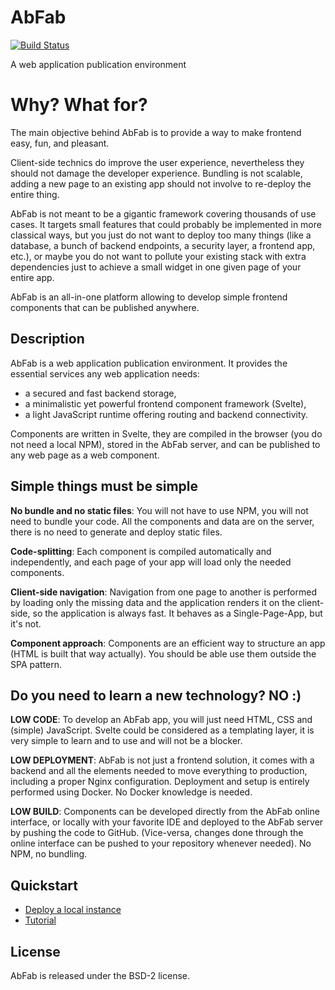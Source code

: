 # AbFab

[![Build Status](https://github.com/ebrehault/abfab/workflows/CI/badge.svg)](https://github.com/ebrehault/abfab/actions?query=workflow%3ACI)

A web application publication environment

# Why? What for?

The main objective behind AbFab is to provide a way to make frontend easy, fun, and pleasant.

Client-side technics do improve the user experience, nevertheless they should not damage the developer experience. Bundling is not scalable, adding a new page to an existing app should not involve to re-deploy the entire thing.

AbFab is not meant to be a gigantic framework covering thousands of use cases. It targets small features that could probably be implemented in more classical ways, but you just do not want to deploy too many things (like a database, a bunch of backend endpoints, a security layer, a frontend app, etc.), or maybe you do not want to pollute your existing stack with extra dependencies just to achieve a small widget in one given page of your entire app.

AbFab is an all-in-one platform allowing to develop simple frontend components that can be published anywhere.

## Description

AbFab is a web application publication environment. It provides the essential services any web application needs:

-   a secured and fast backend storage,
-   a minimalistic yet powerful frontend component framework (Svelte),
-   a light JavaScript runtime offering routing and backend connectivity.

Components are written in Svelte, they are compiled in the browser (you do not need a local NPM), stored in the AbFab server, and can be published to any web page as a web component.

## Simple things must be simple

**No bundle and no static files**: You will not have to use NPM, you will not need to bundle your code. All the components and data are on the server, there is no need to generate and deploy static files.

**Code-splitting**: Each component is compiled automatically and independently, and each page of your app will load only the needed components.

**Client-side navigation**: Navigation from one page to another is performed by loading only the missing data and the application renders it on the client-side, so the application is always fast. It behaves as a Single-Page-App, but it's not.

**Component approach**: Components are an efficient way to structure an app (HTML is built that way actually). You should be able use them outside the SPA pattern.

## Do you need to learn a new technology? NO :)

**LOW CODE**: To develop an AbFab app, you will just need HTML, CSS and (simple) JavaScript. Svelte could be considered as a templating layer, it is very simple to learn and to use and will not be a blocker.

**LOW DEPLOYMENT**: AbFab is not just a frontend solution, it comes with a backend and all the elements needed to move everything to production, including a proper Nginx configuration. Deployment and setup is entirely performed using Docker. No Docker knowledge is needed.

**LOW BUILD**: Components can be developed directly from the AbFab online interface, or locally with your favorite IDE and deployed to the AbFab server by pushing the code to GitHub. (Vice-versa, changes done through the online interface can be pushed to your repository whenever needed). No NPM, no bundling.

## Quickstart

-   [Deploy a local instance](./docs/deploy.md#deploy-locally)
-   [Tutorial](./docs/tutorial.md)

## License

AbFab is released under the BSD-2 license.
